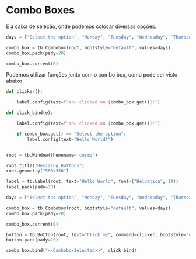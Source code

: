 # Combo Boxes

É a caixa de seleção, onde podemos colocar diversas opções.

```Python
days = ["Select the option", "Monday", "Tuesday", "Wednesday", "Thursday", "Friday", "Saturday", "Sunday"]

combo_box = tb.Combobox(root, bootstyle="default", values=days)
combo_box.pack(pady=20)

combo_box.current(0)
```

Podemos utilizar funções junto com o combo box, como pode ser visto abaixo

```Python
def clicker():

    label.config(text=f"You clicked on {combo_box.get()}!")

def click_bind(e):

    label.config(text=f"You clicked on {combo_box.get()}!")

    if combo_box.get() == "Select the option":
        label.config(text="Hello World!")


root = tb.Window(themename='cosmo')

root.title("Resizing Buttons")
root.geometry("500x350")

label = tb.Label(root, text="Hello World", font=("Helvetica", 18))
label.pack(pady=30)

days = ["Select the option", "Monday", "Tuesday", "Wednesday", "Thursday", "Friday", "Saturday", "Sunday"]

combo_box = tb.Combobox(root, bootstyle="default", values=days)
combo_box.pack(pady=20)

combo_box.current(0)

button = tb.Button(root, text="Click me", command=clicker, bootstyle="danger")
button.pack(pady=20)

combo_box.bind("<<ComboboxSelected>>", click_bind)

```
